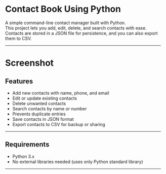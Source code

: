 # Contact Book Using Python

A simple command-line contact manager built with Python.  
This project lets you add, edit, delete, and search contacts with ease.  
Contacts are stored in a JSON file for persistence, and you can also export them to CSV.

---

# Screenshot


## Features

- Add new contacts with name, phone, and email  
- Edit or update existing contacts  
- Delete unwanted contacts  
- Search contacts by name or number  
- Prevents duplicate entries  
- Save contacts in JSON format  
- Export contacts to CSV for backup or sharing  

---

## Requirements

- Python 3.x  
- No external libraries needed (uses only Python standard library)

---

